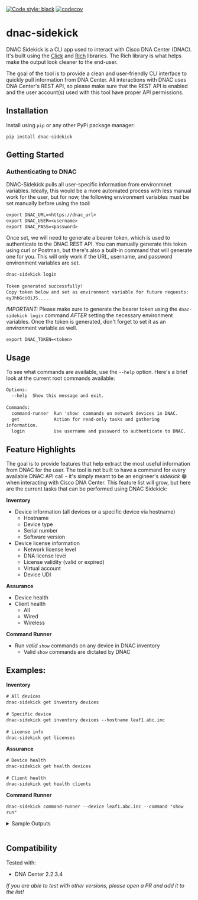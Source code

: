 [![Code style: black](https://img.shields.io/badge/code%20style-black-000000.svg)](https://github.com/psf/black)
[![codecov](https://codecov.io/gh/dannywade/dnac-sidekick/branch/main/graph/badge.svg?token=IWBEDN1YXH)](https://codecov.io/gh/dannywade/dnac-sidekick)

# dnac-sidekick
DNAC Sidekick is a CLI app used to interact with Cisco DNA Center (DNAC). It's built using the [Click](https://github.com/pallets/click) and [Rich](https://github.com/Textualize/rich) libraries. The Rich library is what helps make the output look cleaner to the end-user. 

The goal of the tool is to provide a clean and user-friendly CLI interface to quickly pull information from DNA Center. All interactions with DNAC uses DNA Center's REST API, so please make sure that the REST API is enabled and the user account(s) used with this tool have proper API permissions.

## Installation
Install using `pip` or any other PyPi package manager:
```
pip install dnac-sidekick
```

## Getting Started

### Authenticating to DNAC
DNAC-Sidekick pulls all user-specific information from environmnet variables. Ideally, this would be a more automated process with less manual work for the user, but for now, the following environment variables must be set manually before using the tool:
```
export DNAC_URL=<https://dnac_url>
export DNAC_USER=<username>
export DNAC_PASS=<password>
```

Once set, we will need to generate a bearer token, which is used to authenticate to the DNAC REST API. You can manually generate this token using curl or Postman, but there's also a built-in command that will generate one for you. This will only work if the URL, username, and password environment variables are set.

```
dnac-sidekick login 

Token generated successfully!
Copy token below and set as environment variable for future requests:
eyJhbGciOiJS.....
```

*IMPORTANT:* Please make sure to generate the bearer token using the `dnac-sidekick login` command *AFTER* setting the necessary environment variables. Once the token is generated, don't forget to set it as an environment variable as well.

```
export DNAC_TOKEN=<token>
```

## Usage
To see what commands are available, use the `--help` option. Here's a brief look at the current root commands available:
```
Options:
  --help  Show this message and exit.

Commands:
  command-runner  Run 'show' commands on network devices in DNAC.
  get             Action for read-only tasks and gathering information.
  login           Use username and password to authenticate to DNAC.
```

## Feature Highlights
The goal is to provide features that help extract the most useful information from DNAC for the user. The tool is not built to have a command for every available DNAC API call - it's simply meant to be an engineer's *sidekick* :grin: when interacting with Cisco DNA Center. This feature list will grow, but here are the current tasks that can be performed using DNAC Sidekick:

**Inventory**
- Device information (all devices or a specific device via hostname)
  - Hostname
  - Device type
  - Serial number
  - Software version
- Device license information
  - Network license level
  - DNA license level
  - License validity (valid or expired)
  - Virtual account
  - Device UDI

**Assurance**
- Device health
- Client health
  - All
  - Wired
  - Wireless

**Command Runner**
- Run *valid* `show` commands on any device in DNAC inventory
  - Valid `show` commands are dictated by DNAC

## Examples:
**Inventory** 
```
# All devices
dnac-sidekick get inventory devices

# Specific device
dnac-sidekick get inventory devices --hostname leaf1.abc.inc

# License info
dnac-sidekick get licenses
```

**Assurance** 
```
# Device health
dnac-sidekick get health devices

# Client health
dnac-sidekick get health clients
```

**Command Runner** 
```
dnac-sidekick command-runner --device leaf1.abc.inc --command "show run"
```

<details>
<summary>Sample Outputs</summary>

***All sample outputs use the Cisco DevNet Always-on DNAC sandbox.***

### Network Inventory
![Network Inventory](./imgs/get_network_inventory.png)

### Network Inventory - Specific Device
![Inventory - Specific Device](./imgs/get_specific_device.png)

### Device Licensing
![Device Licensing](./imgs/get_device_licensing.png)

### Device Health
![Device Health](./imgs/get_device_health.png)

### Client Health
![Client Health](./imgs/get_client_health.png)

</details>
<br>

## Compatibility
Tested with:
- DNA Center 2.2.3.4

*If you are able to test with other versions, please open a PR and add it to the list!*
